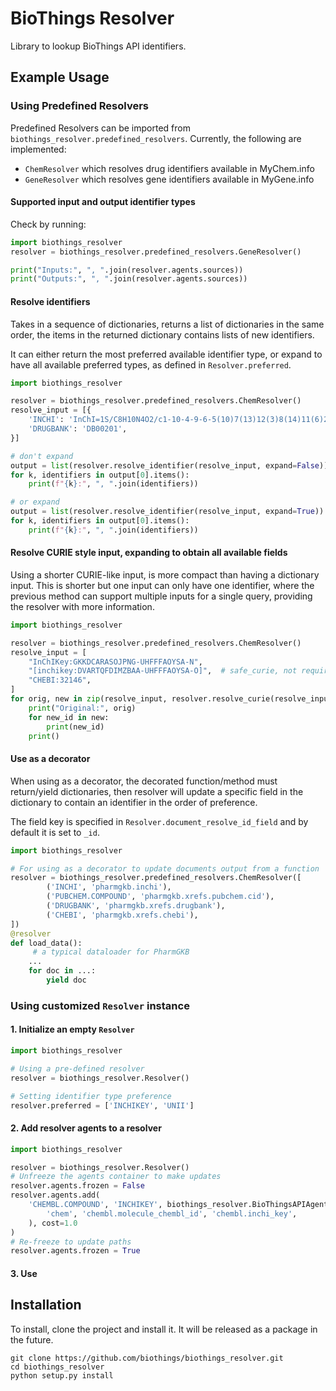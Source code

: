 # BioThings Resolver

Library to lookup BioThings API identifiers.

## Example Usage

### Using Predefined Resolvers

Predefined Resolvers can be imported from `biothings_resolver.predefined_resolvers`.
Currently, the following are implemented:

- `ChemResolver` which resolves drug identifiers available in MyChem.info
- `GeneResolver` which resolves gene identifiers available in MyGene.info

#### Supported input and output identifier types

Check by running:
```python
import biothings_resolver
resolver = biothings_resolver.predefined_resolvers.GeneResolver()

print("Inputs:", ", ".join(resolver.agents.sources))
print("Outputs:", ", ".join(resolver.agents.sources))

```

#### Resolve identifiers

Takes in a sequence of dictionaries, returns a list of dictionaries in the same
order, the items in the returned dictionary contains lists of new identifiers.

It can either return the most preferred available identifier type, or expand to
have all available preferred types, as defined in `Resolver.preferred`. 

```python
import biothings_resolver

resolver = biothings_resolver.predefined_resolvers.ChemResolver()
resolve_input = [{
    'INCHI': 'InChI=1S/C8H10N4O2/c1-10-4-9-6-5(10)7(13)12(3)8(14)11(6)2/h4H,1-3H3',
    'DRUGBANK': 'DB00201',
}]

# don't expand
output = list(resolver.resolve_identifier(resolve_input, expand=False))
for k, identifiers in output[0].items():
    print(f"{k}:", ", ".join(identifiers))

# or expand
output = list(resolver.resolve_identifier(resolve_input, expand=True))
for k, identifiers in output[0].items():
    print(f"{k}:", ", ".join(identifiers))
```

#### Resolve CURIE style input, expanding to obtain all available fields

Using a shorter CURIE-like input, is more compact than having a dictionary
input. This is shorter but one input can only have one identifier, where the
previous method can support multiple inputs for a single query, providing the
resolver with more information.

```python
import biothings_resolver

resolver = biothings_resolver.predefined_resolvers.ChemResolver()
resolve_input = [
    "InChIKey:GKKDCARASOJPNG-UHFFFAOYSA-N",
    "[inchikey:DVARTQFDIMZBAA-UHFFFAOYSA-O]",  # safe_curie, not required
    "CHEBI:32146",
]
for orig, new in zip(resolve_input, resolver.resolve_curie(resolve_input, expand=True)):
    print("Original:", orig)
    for new_id in new:
        print(new_id)
    print()
```

#### Use as a decorator

When using as a decorator, the decorated function/method must return/yield
dictionaries, then resolver will update a specific field in the dictionary to
contain an identifier in the order of preference.

The field key is specified in `Resolver.document_resolve_id_field` and by
default it is set to `_id`.

```python
import biothings_resolver

# For using as a decorator to update documents output from a function
resolver = biothings_resolver.predefined_resolvers.ChemResolver([
        ('INCHI', 'pharmgkb.inchi'),
        ('PUBCHEM.COMPOUND', 'pharmgkb.xrefs.pubchem.cid'),
        ('DRUGBANK', 'pharmgkb.xrefs.drugbank'),
        ('CHEBI', 'pharmgkb.xrefs.chebi'),
])
@resolver
def load_data():
     # a typical dataloader for PharmGKB
    ... 
    for doc in ...:
        yield doc
```

### Using customized `Resolver` instance

#### 1. Initialize an empty `Resolver`
```python
import biothings_resolver

# Using a pre-defined resolver
resolver = biothings_resolver.Resolver()

# Setting identifier type preference
resolver.preferred = ['INCHIKEY', 'UNII']
```

#### 2. Add resolver agents to a resolver
```python
import biothings_resolver

resolver = biothings_resolver.Resolver()
# Unfreeze the agents container to make updates
resolver.agents.frozen = False
resolver.agents.add(
    'CHEMBL.COMPOUND', 'INCHIKEY', biothings_resolver.BioThingsAPIAgent(
        'chem', 'chembl.molecule_chembl_id', 'chembl.inchi_key',
    ), cost=1.0             
)
# Re-freeze to update paths
resolver.agents.frozen = True
```

#### 3. Use


## Installation

To install, clone the project and install it. It will be released as a package
in the future.

```shell script
git clone https://github.com/biothings/biothings_resolver.git
cd biothings_resolver
python setup.py install
```